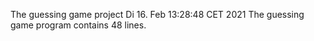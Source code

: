 The guessing game project
Di 16. Feb 13:28:48 CET 2021
The guessing game program contains 48 lines.
